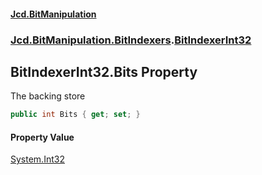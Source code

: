 ﻿#### [Jcd.BitManipulation](index.md 'index')

### [Jcd.BitManipulation.BitIndexers](Jcd.BitManipulation.BitIndexers.md 'Jcd.BitManipulation.BitIndexers').[BitIndexerInt32](Jcd.BitManipulation.BitIndexers.BitIndexerInt32.md 'Jcd.BitManipulation.BitIndexers.BitIndexerInt32')

## BitIndexerInt32.Bits Property

The backing store

```csharp
public int Bits { get; set; }
```

#### Property Value

[System.Int32](https://docs.microsoft.com/en-us/dotnet/api/System.Int32 'System.Int32')